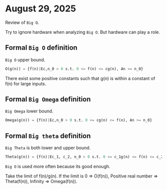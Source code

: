 # August 29, 2025
Review of `Big O`.

Try to ignore hardware when analyzing `Big O`. But hardware can play a role.

## Formal `Big O` definition

`Big O` upper bound.

``` python
O(g(n)) = {f(n)|Ec,n_0 > 0 s.t. 0 <= f(n) <= cg(n), An >= n_0}
```

There exist some positive constants such that g(n) is within a constant of f(n) for large inputs.

## Formal `Big Omega` definition

`Big Omega` lower bound.

```python
Omega(g(n)) = {f(n)|Ec,n_0 > 0 s.t. 0 <= cg(n) <= f(n), An >= n_0}
```

## Formal `Big theta` definition

`Big Theta` is both lower and upper bound.

```python
Theta(g(n)) = {f(n)|Ec_1, c_2, n_0 > 0 s.t. 0 <= c_1g(n) <= f(n) <= c_2g(n), An >= n_0}
```


`Big O` is used more often because its good enough.


Take the limit of f(n)/g(n). If the limit is 0 => O(f(n)), Positive real number => Theta(f(n)), Infinity => Omega(f(n)).
